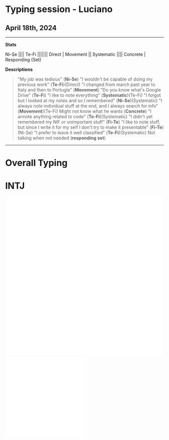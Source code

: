 # Typing session - Luciano

## April 18th, 2024

---

__Stats__

Ni-Se ||||
Te-Fi |||||||
Direct |
Movement ||
Systematic ||||
Concrete |
Responding (Set)

__Descriptions__

> "My job was tedious" (**Ni-Se**)
> "I wouldn't be capable of doing my previous work" (**Te-Fi**)(Direct)
> "I changed from march past year to Italy and then to Portugla" (**Movement**)
> "Do you know what's Google Drive" (**Te-Fi**)
> "I like to note everything" (**Systematic**)(Te-Fi)
> "I forgot but I looked at my notes and so I remembered" (**Ni-Se**)(Systematic)
> "I always note individual stuff at the end, and I always search for info" (**Movement**)(Te-Fi)
Might not know what he wants (**Concrete**)
> "I annote anything related to code" (**Te-Fi**)(Systematic)
> "I didn't yet remembered my NIF or unimportant stuff" (**Fi-Te**)
> "I like to note stuff, but since I write it for my self I don't try to make it presentable" (**Fi-Te**)(Ni-Se)
> "I prefer to leave it well classified" (**Te-Fi**)(Systematic)
> Not talking when not needed (**responding set**)

---

# __Overall Typing__

# INTJ

![](https://github.com/HugoParada19/healer_typing_list/blob/master/pics/CSJ_INTJ.png?raw=true) <img src="https://github.com/HugoParada19/healer_typing_list/blob/master/pics/CSJ_INTJ.png?raw=true" width="50%" height="50%">
